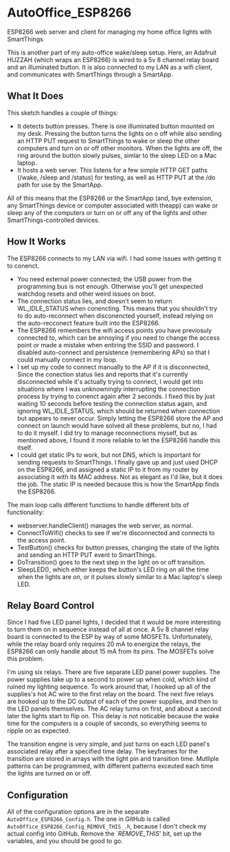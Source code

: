 # AutoOffice_ESP8266
ESP8266 web server and client for managing my home office lights with SmartThings

This is another part of my auto-office wake/sleep setup.  Here, an Adafruit HUZZAH (which wraps an ESP8266) is wired
to a 5v 8 channel relay board and an illuminated button.  It is also connected to my LAN as a wifi client, and communicates
with SmartThings through a SmartApp.

## What It Does

This sketch handles a couple of things:
- It detects button presses. There is one illuminated button mounted on my desk.  Pressing the button turns the lights on o
off while also sending an HTTP PUT request to SmartThings to wake or sleep the other computers and turn on or off other monitors.
When the lights are off, the ring around the button slowly pulses, simlar to the sleep LED on a Mac laptop.
- It hosts a web server.  This listens for a few simple HTTP GET paths (/wake, /sleep and /status) for testing, as well as HTTP
PUT at the /do path for use by the SmartApp.

All of this means that the ESP8266 or the SmartApp (and, bye extension, any SmartThings device or computer associated with theapp)
can wake or sleep any of the computers or turn on or off any of the lights and other SmartThings-controlled devices.

## How It Works
The ESP8266 connects to my LAN via wifi.  I had some issues with getting it to conenct.
- You need external power connected; the USB power from the programming bus is not enough.  Otherwise you'll get unexpected watchdog
resets and other weird issues on boot.
- The connection status lies, and doesn't seem to return WL_IDLE_STATUS when conencting.  This means that you shouldn't try to do
auto-reconnect when disconencted yourself, instead relying on the auto-recconect feature built into the ESP8266.
- The ESP8266 remembers the wifi access points you have previosuly connected to, which can be annoying if you need to change the
access point or made a mistake when entiring the SSID and password.  I disabled auto-connect and persistence (remembering APs) so
that I could manually connect in my loop.
- I set up my code to connect manually to the AP if it is disconnected,  Since the conection status lies and reports that it's
currently disconnected while it's actually trying to connect, I would get into situations where I was unknowningly interrupting the
connection process by trying to conenct again after 2 seconds.  I fixed this by just waiting 10 seconds before testing the connection
status again, and ignoring WL_IDLE_STATUS, which should be returned when connection but appears to never occur.  Simply letting the
ESP8266 store the AP and connect on launch would have solved all these problems, but no, I had to do it myself.  I did try to manage
reconnections myself, but as mentioned above, I found it more reliable to let the ESP8266 handle this itself.
- I could get static IPs to work, but not DNS, which is important for sending requests to SmartThings.  I finally gave up and just used DHCP on the ESP8266, and assigned a static IP to it from my router by associating it with its MAC address.  Not as elegant as I'd like, but it does the job.  The static IP is needed because this is how the SmartApp finds the ESP8266.

The main loop calls different functions to handle different bits of functionality:
- webserver.handleClient() manages the web server, as normal.
- ConnectToWifi() checks to see if we're disconnected and connects to the access point.
- TestButton() checks for button presses, changing the state of the lights and sending an HTTP PUT event to SmartThings.
- DoTransition() goes to the next step in the light on or off transition.
- SleepLED(), which either keeps the button's LED ring on all the time when the lights are on, or it pulses slowly similar to a Mac
laptop's sleep LED.

## Relay Board Control
Since I had five LED panel lights, I decided that it would be more interesting to turn them on in sequence instead of all at once.
A 5v 8 channel relay board is connected to the ESP by way of some MOSFETs.  Unfortunately, while the relay board only requires 20 mA
to energize the relays, the ESP8266 can only handle about 15 mA from its pins.  The MOSFETs solve this problem.

I'm using six relays.  There are five separate LED panel power supplies.  The power supplies take up to a second to power up when
cold, which kind of ruined my lighting sequence.  To work around that, I hooked up all of the supplies's hot AC wire to the first
relay on the board.  The next five relays are hooked up to the DC output of each of the power supplies, and then to the LED panels
themselves.  The AC relay turns on first, and about a second later the lights start to flip on.  This delay is not noticable
because the wake time for the computers is a couple of seconds, so everything seems to ripple on as expected.

The transition engine is very simple, and just turns on each LED panel's associated relay after a specified time delay.  The keyframes
for the transition are stored in arrays with the light pin and transition time.  Mutliple patterns can be programmed, with different
patterns exceuted each time the lights are turned on or off.

## Configuration
All of the configuration options are in the separate `AutoOffice_ESP8266_Config.h`.  The one in GitHub is called `AutoOffice_ESP8266_Config_REMOVE_THIS_.h`, because I don't check my actual config into GitHub.  Remove the `_REMOVE_THIS_' bit, set up the variables, and you should be good to go.
